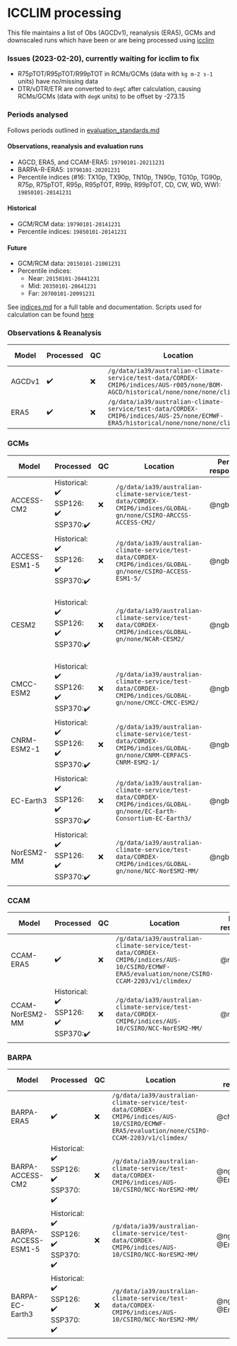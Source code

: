 # ICCLIM processing

This file maintains a list of Obs (AGCDv1), reanalysis (ERA5), GCMs and downscaled runs which have been or are being processed using [icclim](https://github.com/AusClimateService/indices)

### Issues (2023-02-20), currently waiting for icclim to fix
- R75pTOT/R95pTOT/R99pTOT in RCMs/GCMs (data with `kg m-2 s-1` units) have no/missing data
- DTR/vDTR/ETR are converted to `degC` after calculation, causing RCMs/GCMs (data with `degK` units) to be offset by -273.15

### Periods analysed
Follows periods outlined in [evaluation_standards.md](https://github.com/AusClimateService/ccam-evaluation/blob/main/evaluation_standards.md)

#### Observations, reanalysis and evaluation runs
- AGCD, ERA5, and CCAM-ERA5: `19790101-20211231`
- BARPA-R-ERA5: `19790101-20201231`
- Percentile indices (#16: TX10p, TX90p, TN10p, TN90p, TG10p, TG90p, R75p, R75pTOT, R95p, R95pTOT, R99p, R99pTOT, CD, CW, WD, WW): `19850101-20141231`

#### Historical
- GCM/RCM data: `19790101-20141231`
- Percentile indices: `19850101-20141231`

#### Future
- GCM/RCM data: `20150101-21001231`
- Percentile indices: 
  - Near: `20150101-20441231`
  - Mid: `20350101-20641231`
  - Far: `20700101-20991231`

See [indices.md](https://github.com/AusClimateService/model-evaluation/blob/master/indices.md) for a full table and documentation. Scripts used for calculation can be found [here](https://github.com/AusClimateService/ccam-evaluation/tree/main/bxn599/icclim_indices)

### Observations & Reanalysis
| Model | Processed | QC | Location | Person responsible | Notes |
| - | - | - | - | - | - |
| AGCDv1 | :heavy_check_mark: | :x: | `/g/data/ia39/australian-climate-service/test-data/CORDEX-CMIP6/indices/AUS-r005/none/BOM-AGCD/historical/none/none/none/climdex/` | @ngben | Missing `tas` |
| ERA5 | :heavy_check_mark: | :x: | `/g/data/ia39/australian-climate-service/test-data/CORDEX-CMIP6/indices/AUS-25/none/ECMWF-ERA5/historical/none/none/none/climdex/` | @ngben | - |

### GCMs
| Model | Processed | QC | Location | Person responsible | Notes |
| - | - | - | - | - | - |
| ACCESS-CM2 | Historical: :heavy_check_mark:<br>SSP126: :heavy_check_mark:<br>SSP370::heavy_check_mark: | :x: | `/g/data/ia39/australian-climate-service/test-data/CORDEX-CMIP6/indices/GLOBAL-gn/none/CSIRO-ARCCSS-ACCESS-CM2/` | @ngben | - |
| ACCESS-ESM1-5 | Historical: :heavy_check_mark:<br>SSP126: :heavy_check_mark:<br>SSP370::heavy_check_mark: | :x: | `/g/data/ia39/australian-climate-service/test-data/CORDEX-CMIP6/indices/GLOBAL-gn/none/CSIRO-ACCESS-ESM1-5/` | @ngben | - |
| CESM2  | Historical: :heavy_check_mark:<br>SSP126: :heavy_check_mark:<br>SSP370::heavy_check_mark: | :x: | `/g/data/ia39/australian-climate-service/test-data/CORDEX-CMIP6/indices/GLOBAL-gn/none/NCAR-CESM2/` | @ngben | `pr` and `tas` indices calculated, missing historical daily `tasmax` and `tasmin` |
| CMCC-ESM2 | Historical: :heavy_check_mark:<br>SSP126: :heavy_check_mark:<br>SSP370::heavy_check_mark: | :x: | `/g/data/ia39/australian-climate-service/test-data/CORDEX-CMIP6/indices/GLOBAL-gn/none/CMCC-CMCC-ESM2/` | @ngben | - |
| CNRM-ESM2-1 | Historical: :heavy_check_mark:<br>SSP126: :heavy_check_mark:<br>SSP370::heavy_check_mark: | :x: | `/g/data/ia39/australian-climate-service/test-data/CORDEX-CMIP6/indices/GLOBAL-gn/none/CNRM-CERFACS-CNRM-ESM2-1/` | @ngben | - |
| EC-Earth3 | Historical: :heavy_check_mark:<br>SSP126: :heavy_check_mark:<br>SSP370::heavy_check_mark: | :x: | `/g/data/ia39/australian-climate-service/test-data/CORDEX-CMIP6/indices/GLOBAL-gn/none/EC-Earth-Consortium-EC-Earth3/` | @ngben | - |
| NorESM2-MM | Historical: :heavy_check_mark:<br>SSP126: :heavy_check_mark:<br>SSP370::heavy_check_mark: | :x: | `/g/data/ia39/australian-climate-service/test-data/CORDEX-CMIP6/indices/GLOBAL-gn/none/NCC-NorESM2-MM/` | @ngben | - |

### CCAM
| Model | Processed | QC | Location | Person responsible | Notes |
| - | - | - | - | - | - |
| CCAM-ERA5 | :heavy_check_mark: | :x: | `/g/data/ia39/australian-climate-service/test-data/CORDEX-CMIP6/indices/AUS-10/CSIRO/ECMWF-ERA5/evaluation/none/CSIRO-CCAM-2203/v1/climdex/` | @ngben | - |
| CCAM-NorESM2-MM | Historical: :heavy_check_mark:<br>SSP126: :heavy_check_mark:<br>SSP370::heavy_check_mark: | :x: | `/g/data/ia39/australian-climate-service/test-data/CORDEX-CMIP6/indices/AUS-10/CSIRO/NCC-NorESM2-MM/` | @ngben | - |

### BARPA
| Model | Processed | QC | Location | Person responsible | Notes |
| - | - | - | - | - | - |
| BARPA-ERA5 | :heavy_check_mark: | :x: | `/g/data/ia39/australian-climate-service/test-data/CORDEX-CMIP6/indices/AUS-10/CSIRO/ECMWF-ERA5/evaluation/none/CSIRO-CCAM-2203/v1/climdex/` | @chunhsusu | - |
| BARPA-ACCESS-CM2 | Historical: :heavy_check_mark:<br>SSP126: :heavy_check_mark:<br>SSP370: :heavy_check_mark: | :x: | `/g/data/ia39/australian-climate-service/test-data/CORDEX-CMIP6/indices/AUS-10/CSIRO/NCC-NorESM2-MM/` | @ngben, @EmmaHoward | - |
| BARPA-ACCESS-ESM1-5 | Historical: :heavy_check_mark:<br>SSP126: :heavy_check_mark:<br>SSP370: :heavy_check_mark: | :x: | `/g/data/ia39/australian-climate-service/test-data/CORDEX-CMIP6/indices/AUS-10/CSIRO/NCC-NorESM2-MM/` | @ngben, @EmmaHoward | - |
| BARPA-EC-Earth3 | Historical: :heavy_check_mark:<br>SSP126: :heavy_check_mark:<br>SSP370: :heavy_check_mark: | :x: | `/g/data/ia39/australian-climate-service/test-data/CORDEX-CMIP6/indices/AUS-10/CSIRO/NCC-NorESM2-MM/` | @ngben, @EmmaHoward | - |
